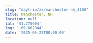 ```yaml
---
slug: "daytrip/zz/manchester-nh_4180"
title: Manchester, NH
location: null
lat: '41.775604'
lng: '-69.602044'
date: '2025-05-23T00:00:00'
---
```



